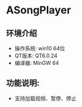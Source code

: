 # ASongPlayer
## 环境介绍
- 操作系统: win10 64位
- QT版本:  QT6.0.24
- 编译器:  MinGW 64
## 功能说明: 
- 支持加载视频、暂停、停止
